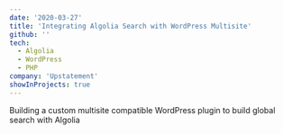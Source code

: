 ```yaml
---
date: '2020-03-27'
title: 'Integrating Algolia Search with WordPress Multisite'
github: ''
tech:
  - Algolia
  - WordPress
  - PHP
company: 'Upstatement'
showInProjects: true
---
```


Building a custom multisite compatible WordPress plugin to build global search with Algolia
